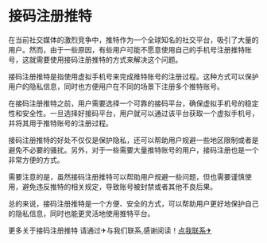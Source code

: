 # 接码注册推特

在当前社交媒体的激烈竞争中，推特作为一个全球知名的社交平台，吸引了大量的用户。然而，由于一些原因，有些用户可能不愿意使用自己的手机号注册推特账号，这就需要使用接码注册推特的方式来解决这个问题。

接码注册推特是指使用虚拟手机号来完成推特账号的注册过程。这种方式可以保护用户的隐私信息，同时也方便用户在不同的场景下注册多个推特账号。

在接码注册推特之前，用户需要选择一个可靠的接码平台，确保虚拟手机号的稳定性和安全性。一旦选择好接码平台，用户就可以通过该平台获取一个虚拟手机号，并将其用于推特账号的注册过程。

接码注册推特的好处不仅仅是保护隐私，还可以帮助用户规避一些地区限制或者是避免不必要的骚扰。另外，对于一些需要大量推特账号的用户，接码注册也是一个非常方便的方式。

需要注意的是，虽然接码注册推特可以帮助用户规避一些问题，但也需要谨慎使用，避免违反推特的相关规定，导致账号被封禁或者其他不良后果。

总的来说，接码注册推特是一个方便、安全的方式，可以帮助用户更好地保护自己的隐私信息，同时也能更灵活地使用推特平台。

更多关于接码注册推特 请通过✈与我们联系,感谢阅读！[点我联系✈](https://wiki.k02.cc)
